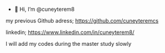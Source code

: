 - 👋 Hi, I’m @cuneyterem8

my previous Github adress;
https://github.com/cuneyteremcs

linkedin;
https://www.linkedin.com/in/cuneyterem8/

I will add my codes during the master study slowly

<!---
cuneyterem8/cuneyterem8 is a ✨ special ✨ repository because its `README.md` (this file) appears on your GitHub profile.
You can click the Preview link to take a look at your changes.
--->
